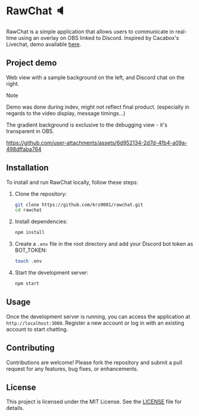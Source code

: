 # RawChat 🔈

RawChat is a simple application that allows users to communicate in real-time using an overlay on OBS linked to Discord.
Inspired by Cacabox's Livechat, demo available [here](https://www.youtube.com/watch?v=Qs4zvCv1Ir8).

## Project demo
Web view with a sample background on the left, and Discord chat on the right.
> [!NOTE]  
> Demo was done during indev, might not reflect final product. (especially in regards to the video display, message timings...)
> 
> The gradient background is exclusive to the debugging view - it's transparent in OBS.

https://github.com/user-attachments/assets/6d952134-2d7d-4fb4-a09a-498dffaba764

## Installation

To install and run RawChat locally, follow these steps:

1. Clone the repository:
    ```sh
    git clone https://github.com/krz0001/rawchat.git
    cd rawchat
    ```

2. Install dependencies:
    ```sh
    npm install
    ```

3. Create a `.env` file in the root directory and add your Discord bot token as BOT_TOKEN:
    ```sh
    touch .env
    ```

4. Start the development server:
    ```sh
    npm start
    ```

## Usage

Once the development server is running, you can access the application at `http://localhost:3000`. Register a new account or log in with an existing account to start chatting.

## Contributing

Contributions are welcome! Please fork the repository and submit a pull request for any features, bug fixes, or enhancements.

## License

This project is licensed under the MIT License. See the [LICENSE](LICENSE) file for details.
